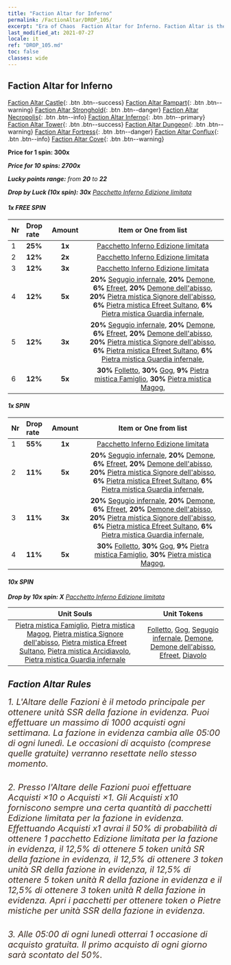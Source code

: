 ```yaml
---
title: "Faction Altar for Inferno"
permalink: /FactionAltar/DROP_105/
excerpt: "Era of Chaos  Faction Altar for Inferno. Faction Altar is the primary method for obtaining SSR units from the popular faction. Limited to 1,000 purchases each week. The popular faction changes at 05:00 every Monday. Purchase attempts and free purchase attempts will also reset then."
last_modified_at: 2021-07-27
locale: it
ref: "DROP_105.md"
toc: false
classes: wide
---
```


##  Faction Altar for **Inferno**

  [Faction Altar Castle](/it/FactionAltar/DROP_101/){: .btn .btn--success} [Faction Altar Rampart](/it/FactionAltar/DROP_102/){: .btn .btn--warning} [Faction Altar Stronghold](/it/FactionAltar/DROP_103/){: .btn .btn--danger} [Faction Altar Necropolis](/it/FactionAltar/DROP_104/){: .btn .btn--info} [Faction Altar Inferno](/it/FactionAltar/DROP_105/){: .btn .btn--primary} [Faction Altar Tower](/it/FactionAltar/DROP_106/){: .btn .btn--success} [Faction Altar Dungeon](/it/FactionAltar/DROP_107/){: .btn .btn--warning} [Faction Altar Fortress](/it/FactionAltar/DROP_108/){: .btn .btn--danger} [Faction Altar Conflux](/it/FactionAltar/DROP_109/){: .btn .btn--info} [Faction Altar Cove](/it/FactionAltar/DROP_112/){: .btn .btn--warning} 

  **Price for 1 spin: 300x** <i class="fas fa-gem"/>

  **Price for 10 spins: 2700x** <i class="fas fa-gem"/>

  **Lucky points range:** from **20** to **22**

  **Drop by Luck (10x spin): 30x** [Pacchetto Inferno Edizione limitata](/ItemsIT/con_2104/)

####  1x FREE SPIN 

  |    Nr    |  Drop rate  |  Amount   |   Item or One from list  |
  |:---------|:------------|:---------:|:------------------------:|
  | 1 | **25%** | **1x** | [Pacchetto Inferno Edizione limitata](/ItemsIT/con_2104/) |
  | 2 | **12%** | **2x** | [Pacchetto Inferno Edizione limitata](/ItemsIT/con_2104/) |
  | 3 | **12%** | **3x** | [Pacchetto Inferno Edizione limitata](/ItemsIT/con_2104/) |
  | 4 | **12%** | **5x** |  **20%** [Segugio infernale](/ItemsIT/unt_228/),  **20%** [Demone](/ItemsIT/unt_229/),  **6%** [Efreet](/ItemsIT/unt_231/),  **20%** [Demone dell'abisso](/ItemsIT/unt_230/),  **20%** [Pietra mistica Signore dell'abisso](/ItemsIT/unt_316/),  **6%** [Pietra mistica Efreet Sultano](/ItemsIT/unt_317/),  **6%** [Pietra mistica Guardia infernale](/ItemsIT/unt_315/),  |
  | 5 | **12%** | **3x** |  **20%** [Segugio infernale](/ItemsIT/unt_228/),  **20%** [Demone](/ItemsIT/unt_229/),  **6%** [Efreet](/ItemsIT/unt_231/),  **20%** [Demone dell'abisso](/ItemsIT/unt_230/),  **20%** [Pietra mistica Signore dell'abisso](/ItemsIT/unt_316/),  **6%** [Pietra mistica Efreet Sultano](/ItemsIT/unt_317/),  **6%** [Pietra mistica Guardia infernale](/ItemsIT/unt_315/),  |
  | 6 | **12%** | **5x** |  **30%** [Folletto](/ItemsIT/unt_226/),  **30%** [Gog](/ItemsIT/unt_227/),  **9%** [Pietra mistica Famiglio](/ItemsIT/unt_313/),  **30%** [Pietra mistica Magog](/ItemsIT/unt_314/),  |


####  1x SPIN 

  |    Nr    |  Drop rate  |  Amount   |   Item or One from list  |
  |:---------|:------------|:---------:|:------------------------:|
  | 1 | **55%** | **1x** | [Pacchetto Inferno Edizione limitata](/ItemsIT/con_2104/) |
  | 2 | **11%** | **5x** |  **20%** [Segugio infernale](/ItemsIT/unt_228/),  **20%** [Demone](/ItemsIT/unt_229/),  **6%** [Efreet](/ItemsIT/unt_231/),  **20%** [Demone dell'abisso](/ItemsIT/unt_230/),  **20%** [Pietra mistica Signore dell'abisso](/ItemsIT/unt_316/),  **6%** [Pietra mistica Efreet Sultano](/ItemsIT/unt_317/),  **6%** [Pietra mistica Guardia infernale](/ItemsIT/unt_315/),  |
  | 3 | **11%** | **3x** |  **20%** [Segugio infernale](/ItemsIT/unt_228/),  **20%** [Demone](/ItemsIT/unt_229/),  **6%** [Efreet](/ItemsIT/unt_231/),  **20%** [Demone dell'abisso](/ItemsIT/unt_230/),  **20%** [Pietra mistica Signore dell'abisso](/ItemsIT/unt_316/),  **6%** [Pietra mistica Efreet Sultano](/ItemsIT/unt_317/),  **6%** [Pietra mistica Guardia infernale](/ItemsIT/unt_315/),  |
  | 4 | **11%** | **5x** |  **30%** [Folletto](/ItemsIT/unt_226/),  **30%** [Gog](/ItemsIT/unt_227/),  **9%** [Pietra mistica Famiglio](/ItemsIT/unt_313/),  **30%** [Pietra mistica Magog](/ItemsIT/unt_314/),  |


####  10x SPIN 

  **Drop by 10x spin: X** [Pacchetto Inferno Edizione limitata](/ItemsIT/con_2104/)

  |    Unit Souls    |  Unit Tokens  |
  |:----------------:|:-------------:|
  | [Pietra mistica Famiglio](/ItemsIT/unt_313/), [Pietra mistica Magog](/ItemsIT/unt_314/), [Pietra mistica Signore dell'abisso](/ItemsIT/unt_316/), [Pietra mistica Efreet Sultano](/ItemsIT/unt_317/), [Pietra mistica Arcidiavolo](/ItemsIT/unt_318/), [Pietra mistica Guardia infernale](/ItemsIT/unt_315/) | [Folletto](/ItemsIT/unt_226/), [Gog](/ItemsIT/unt_227/), [Segugio infernale](/ItemsIT/unt_228/), [Demone](/ItemsIT/unt_229/), [Demone dell'abisso](/ItemsIT/unt_230/), [Efreet](/ItemsIT/unt_231/), [Diavolo](/ItemsIT/unt_232/) |



## Faction Altar Rules

  <span style="color: #3c2a1e;font-size:20px">1. L'Altare delle Fazioni è il metodo principale per ottenere unità SSR della fazione in evidenza. Puoi effettuare un massimo di 1000 acquisti ogni settimana. La fazione in evidenza cambia alle 05:00 di ogni lunedì. Le occasioni di acquisto (comprese quelle gratuite) verranno resettate nello stesso momento.</span><br/>

<br/>  <span style="color: #3c2a1e;font-size:20px">2. Presso l'Altare delle Fazioni puoi effettuare Acquisti ×10 o Acquisti ×1. Gli Acquisti x10 forniscono sempre una certa quantità di pacchetti Edizione limitata per la fazione in evidenza. Effettuando Acquisti x1 avrai il 50% di probabilità di ottenere 1 pacchetto Edizione limitata per la fazione in evidenza, il 12,5% di ottenere 5 token unità SR della fazione in evidenza, il 12,5% di ottenere 3 token unità SR della fazione in evidenza, il 12,5% di ottenere 5 token unità R della fazione in evidenza e il 12,5% di ottenere 3 token unità R della fazione in evidenza. Apri i pacchetti per ottenere token o Pietre mistiche per unità SSR della fazione in evidenza.</span>

<br/>  <span style="color: #3c2a1e;font-size:20px">3. Alle 05:00 di ogni lunedì otterrai 1 occasione di acquisto gratuita. Il primo acquisto di ogni giorno sarà scontato del 50%.</span><br/>

<br/>